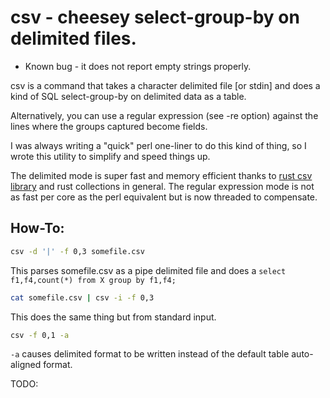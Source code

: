 # csv - cheesey select-group-by on delimited files.

* Known bug - it does not report empty strings properly.

csv is a command that takes a character delimited file [or stdin] and does a kind of 
SQL select-group-by on delimited data as a table.

Alternatively, you can use a regular expression (see -re option) against the lines where the groups captured become fields.

I was always writing a "quick" perl one-liner to do this kind of thing, so I wrote this utility to simplify and speed things up.

The delimited mode is super fast and memory efficient thanks to [rust csv library](https://github.com/BurntSushi/rust-csv) 
and rust collections in general.
The regular expression mode is not as fast per core as the perl equivalent but is now threaded to compensate.  

## How-To:

```bash
csv -d '|' -f 0,3 somefile.csv
```

This parses somefile.csv as a pipe delimited file and does a ```select f1,f4,count(*) from X group by f1,f4;```

```bash
cat somefile.csv | csv -i -f 0,3
```
This does the same thing but from standard input.

```bash
csv -f 0,1 -a
```

```-a``` causes delimited format to be written instead of the default table auto-aligned format.

TODO:  


